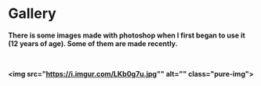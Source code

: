 # Gallery
<b>There is some images made with photoshop when I first began to use it (12 years of age). Some of them are made recently.

<img src="https://i.imgur.com/br5uXTql.jpg" alt="" class="pure-img">

<img src="https://i.imgur.com/S5pAaAe.jpg" alt="" class="pure-img">

<img src="https://i.imgur.com/Sj7tM9I.jpg" alt="" class="pure-img">

<img src="https://i.imgur.com/LKb0g7u.jpg"" alt="" class="pure-img">
                                                                   
<img src="https://i.imgur.com/gMV73B0.jpg" alt="" class="pure-img">
                                   
<img src="https://i.imgur.com/Zpi5nqS.jpg" alt="" class="pure-img">

<img src="https://i.imgur.com/yBpbkE3.png" alt="" class="pure-img">

<img src="https://i.imgur.com/6b7SvRp.jpg" alt="" class="pure-img">

<img src="https://i.imgur.com/5Eo0Cdi.jpg" alt="" class="pure-img">

<img src="https://i.imgur.com/NT1y47A.jpg" alt="" class="pure-img">

<img src="https://i.imgur.com/he09MUx.jpg" alt="" class="pure-img">

<img src="https://i.imgur.com/eyaBBSn.jpg" alt="" class="pure-img">

<img src="https://i.imgur.com/YSZ43BH.jpg" alt="" class="pure-img">

<img src="https://i.imgur.com/BiduQSW.jpg" alt="" class="pure-img">

<img src="https://i.imgur.com/0sv9f9h.jpg" alt="" class="pure-img">

<img src="https://i.imgur.com/QHFLmsY.jpg" alt="" class="pure-img">

<img src="https://i.imgur.com/JgU8LO3.jpg" alt="" class="pure-img">
